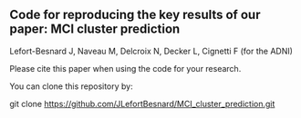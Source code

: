 ## Code for reproducing the key results of our paper: MCI cluster prediction

Lefort-Besnard J, Naveau M, Delcroix N, Decker L, Cignetti F (for the ADNI)

Please cite this paper when using the code for your research.

You can clone this repository by:

git clone https://github.com/JLefortBesnard/MCI_cluster_prediction.git